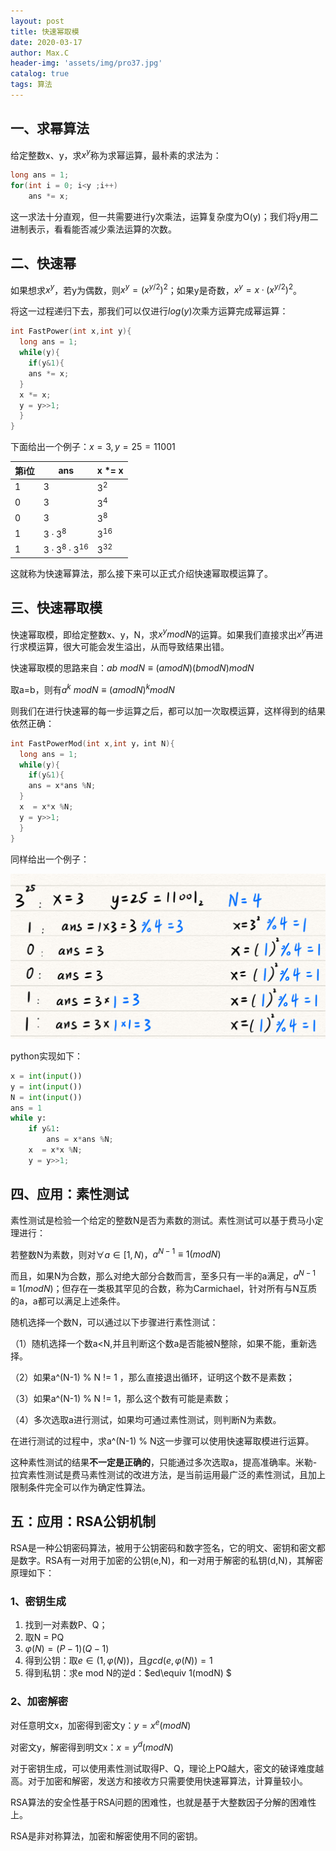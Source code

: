```yaml
---
layout: post
title: 快速幂取模
date: 2020-03-17
author: Max.C
header-img: 'assets/img/pro37.jpg'
catalog: true
tags: 算法
---
```


## 一、求幂算法

给定整数x、y，求$x^y$称为求幂运算，最朴素的求法为：

```cpp
long ans = 1;
for(int i = 0; i<y ;i++)
	ans *= x;
```

这一求法十分直观，但一共需要进行y次乘法，运算复杂度为O(y)；我们将y用二进制表示，看看能否减少乘法运算的次数。

## 二、快速幂

如果想求$x^y$，若y为偶数，则$x^y = (x^{y/2})^2$；如果y是奇数，$x^y =x ·(x^{y/2})^2$。

将这一过程递归下去，那我们可以仅进行${log(y)}$次乘方运算完成幂运算：

```cpp
int FastPower(int x,int y){
  long ans = 1;
  while(y){
  	if(y&1){
  	ans *= x;
  }
  x *= x;
  y = y>>1;
  }
}
```

下面给出一个例子：$x = 3,y = 25 = 11001$

| 第i位 | ans  | x *= x    |
| ----- | ---- | ---- |
|   1    |   $3$  |   $3^2$   |
|   0    |    $3$  |   $3^4$   |
|   0    |    $3$  |   $3^8$   |
|   1    |    $3·3^8$  |   $3^{16}$   |
|   1    |  $3·3^8·3^{16}$  |   $3^{32}$   |

这就称为快速幂算法，那么接下来可以正式介绍快速幂取模运算了。

## 三、快速幂取模

快速幂取模，即给定整数x、y，N，求$x^ymodN$的运算。如果我们直接求出$x^y$再进行求模运算，很大可能会发生溢出，从而导致结果出错。

快速幂取模的思路来自：$ab\ modN \equiv (amodN)(bmodN)modN$

取a=b，则有$a^k\ modN \equiv (amodN)^kmodN$

则我们在进行快速幂的每一步运算之后，都可以加一次取模运算，这样得到的结果依然正确：

```cpp
int FastPowerMod(int x,int y，int N){
  long ans = 1;
  while(y){
  	if(y&1){
  	ans = x*ans %N;
  }
  x  = x*x %N;
  y = y>>1;
  }
}
```

同样给出一个例子：

![](/assets/post_img/2020-03-09/15.png)

python实现如下：

```python
x = int(input())
y = int(input())
N = int(input())
ans = 1
while y:
	if y&1:
		ans = x*ans %N;
	x  = x*x %N;
	y = y>>1;
```

## 四、应用：素性测试

素性测试是检验一个给定的整数N是否为素数的测试。素性测试可以基于费马小定理进行：

若整数N为素数，则对$\forall a \in [1,N)$，$a^{N-1}\equiv 1 (modN)$

而且，如果N为合数，那么对绝大部分合数而言，至多只有一半的a满足，$a^{N-1}\equiv 1 (modN)$；但存在一类极其罕见的合数，称为Carmichael，针对所有与N互质的a，a都可以满足上述条件。

随机选择一个数N，可以通过以下步骤进行素性测试：

（1）随机选择一个数a<N,并且判断这个数a是否能被N整除，如果不能，重新选择。

（2）如果a^(N-1) % N != 1 ，那么直接退出循环，证明这个数不是素数；

（3）如果a^(N-1) % N != 1，那么这个数有可能是素数；

（4）多次选取a进行测试，如果均可通过素性测试，则判断N为素数。

在进行测试的过程中，求a^(N-1) % N这一步骤可以使用快速幂取模进行运算。

这种素性测试的结果**不一定是正确的**，只能通过多次选取a，提高准确率。米勒-拉宾素性测试是费马素性测试的改进方法，是当前运用最广泛的素性测试，且加上限制条件完全可以作为确定性算法。

## 五：应用：RSA公钥机制

RSA是一种公钥密码算法，被用于公钥密码和数字签名，它的明文、密钥和密文都是数字。RSA有一对用于加密的公钥(e,N)，和一对用于解密的私钥(d,N)，其解密原理如下：

### 1、密钥生成

1. 找到一对素数P、Q；
2. 取N = PQ
3. $φ(N) = (P-1)(Q-1)$
4. 得到公钥：取$e\in (1,φ(N))$，且$gcd(e,φ(N)) = 1$
5. 得到私钥：求e mod N的逆d：$ed\equiv 1(modN) $

### 2、加密解密

对任意明文x，加密得到密文y：$y = x^e (modN)$

对密文y，解密得到明文x：$x = y^d (modN)$

对于密钥生成，可以使用素性测试取得P、Q，理论上PQ越大，密文的破译难度越高。对于加密和解密，发送方和接收方只需要使用快速幂算法，计算量较小。

RSA算法的安全性基于RSA问题的困难性，也就是基于大整数因子分解的困难性上。

RSA是非对称算法，加密和解密使用不同的密钥。